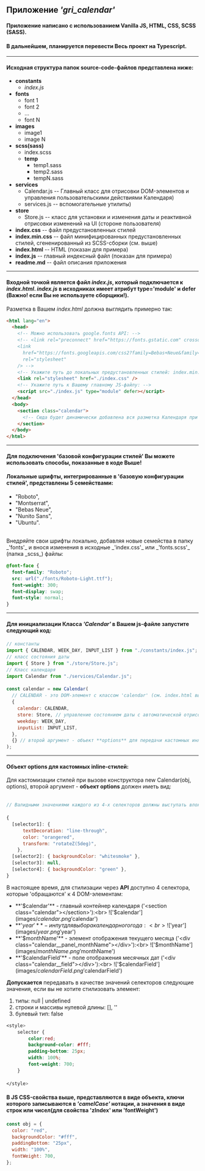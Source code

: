 ## Приложение _'gri_calendar'_

#### Приложение написано с использованием Vanilla JS, HTML, СSS, SCSS (SASS).

#### В дальнейшем, планируется перевести Весь проект на Typescript.

---

#### Исходная структура папок source-code-файлов представлена ниже:

- **constants**
  + _index.js_
- **fonts**
  + font 1
  + font 2
  + ...
  + font N
- **images**
  + image1
  + image N  
- **scss(sass)**
  + index.scss
  + **temp**
    - temp1.sass
    - temp2.sass
    - tempN.sass
- **services**
  + Calendar.js -- Главный класс для отрисовки DOM-элементов и управления пользовательскими действиями Календаря)
  + services.js -- вспомогательные утилиты)
- **store**
  + Store.js -- класс для установки и изменения даты и реактивной отрисовки изменений на UI (стороне пользователя)
- **index.css** -- файл предустановленных стилей
- **index.min.css** -- файл минифицированных предустановленных стилей, сгененированный из SCSS-сборки (см. выше)
- **index.html** -- HTML (показан для примера)
- **index.js** -- главный индексный файл (показан для примера)
- **readme.md** -- файл описания приложения

---

#### Входной точкой является файл _index.js_, который подключается к _index.html_. _index.js_ в исходниках имеет атрибут **type='module'** и **defer** (Важно! если Вы не используете сборщики!).

Разметка в Вашем _index.html_ должна выглядить примерно так:

```html
<html lang="en">
  <head>
    <!-- Можно использовать google.fonts API: -->
    <!-- <link rel="preconnect" href="https://fonts.gstatic.com" crossorigin>
    <link
      href="https://fonts.googleapis.com/css2?family=Bebas+Neue&family=Montserrat:wght@300;500;700&family=Nunito+Sans:opsz@6..12&family=Roboto:wght@300;500;700&family=Ubuntu&display=swap"
      rel="stylesheet"
    /> -->
    <!-- Укажите путь до локальных предустановленных стилей: index.min.css / index.css: -->
    <link rel="stylesheet" href="./index.css" />
    <!-- Укажите путь к Вашему главному JS-файлу: -->
    <script src="./index.js" type="module" defer></script>
  </head>
  <body>
    <section class="calendar">
      <!-- Сюда будет динамически добавлена вся разметка Календаря при помощи скриптов -->
    </section>
  </body>
</html>
```

---

#### Для подключения 'базовой конфигурации стилей' Вы можете использовать способы, показанные в коде Выше!

#### Локальные шрифты, интегрированные в 'базовую конфигурации стилей', представлены 5 семействами: 
  + "Roboto",  
  + "Montserrat",
  + "Bebas Neue",
  + "Nunito Sans",
  + "Ubuntu".
 <br> 
 Внедряйте свои шрифты локально, добавляя новые семейства в папку _'fonts'_ и внося изменения в исходные _'index.css'_ или _'fonts.scss'_ (папка _scss_) файлы:

```css
@font-face {
  font-family: "Roboto";
  src: url("./fonts/Roboto-Light.ttf");
  font-weight: 300;
  font-display: swap;
  font-style: normal;
}
```
---

#### Для инициализации Класса _'Calendar'_ в Вашем js-файле запустите следующий код:

```javascript
// константы
import { CALENDAR, WEEK_DAY, INPUT_LIST } from "./constants/index.js";
// класс состояния даты
import { Store } from "./store/Store.js";
// Класс календаря
import Calendar from "./services/Calendar.js";

const calendar = new Calendar(
  // CALENDAR - это DOM-элемент с классом 'calendar' (см. index.html выше!)
  {
    calendar: CALENDAR,
    store: Store, // управление состоянием даты с автоматической отрисовкой актуальной даты
    weekday: WEEK_DAY,
    inputList: INPUT_LIST,
  },
  {} // второй аргумент - объект **options** для передачи кастомных инлайн-стилей
);
```
---

#### Объект **options** для кастомных inline-стилей:

Для кастомизации стилей при вызове конструктора new Calendar(obj, options), второй аргумент - **объект options** должен иметь вид:

```javascript

// Валидными значениями каждого из 4-х селекторов должны выступать вложенные объекты СSS-стилей, описанные в Javascript-нотации:

{
  [selector1]: {
      textDecoration: "line-through",
      color: "orangered",
      transform: "rotateZ(5deg)",
    },
  [selector2]: { backgroundColor: "whitesmoke" },
  [selector3]: null,
  [selector4]: { backgroundColor: "green" },
}

```

В настоящее время, для стилизации через **API** доступно 4 селектора, которые 'обращаются' к 4 DOM-элементам:  
  + **'$calendar'** - главный контейнер календаря ('<section class="calendar"></section>'):<br>
    !['$calendar'](images/$calendar.png '$calendar')
  + **'$year'** - инпут для выбора календарного года:<br>
    !['$year'](images/$year.png '$year')
  + **'$monthName'** - элемент отображения текущего месяца ('<div class="calendar__panel_monthName"></div>'):<br>
    !['$monthName'](images/$monthName.png '$monthName')
  + **'$calendarField'** - поле отображения месячных дат ('<div class="calendar__field"></div>'):<br>
    !['$calendarField'](images/$calendarField.png '$calendarField')


  
**Допускается** передавать в качестве значений селекторов следующие значения, если вы не хотите стилизовать элемент:

1.  типы: null | undefined
2.  строки и массивы нулевой длины: [], ''
3.  булевый тип: false

```css
<style>
    selector {
        color:red;
        background-color: #fff;
        padding-bottom: 25px;
        width: 100%;
        font-weight: 700;
    }

</style>
```

#### В JS СSS-свойства выше, представляются в виде объекта, ключи которого записываются в _'camelCase'_ нотации, а значения в виде строк или чисел(для свойства 'zIndex' или 'fontWeight')

```javascript
const obj = {
  color: "red",
  backgroundColor: "#fff",
  paddingBottom: "25px",
  width: "100%",
  fontWeight: 700,
};
```
